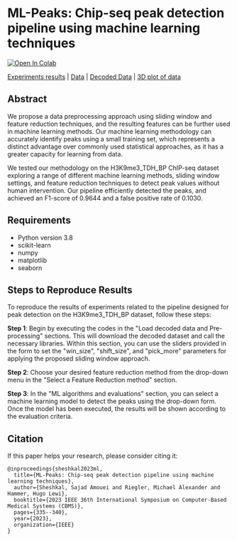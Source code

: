 # ML-Peaks: Chip-seq peak detection pipeline using machine learning techniques
[![Open In Colab](https://colab.research.google.com/assets/colab-badge.svg)](https://colab.research.google.com/github/sajadamouei/Peak-detection-chip-seq/blob/main/ML_Peaks.ipynb "Click to open in Colab") 

[Experiments results](https://docs.google.com/document/d/1lIr_GnLKK7Y9vTBghdIdan7MfagC9UcxQdwh7tA_ROE/edit?usp=sharing) | [Data](https://archive.ics.uci.edu/ml/datasets/chipseq) | [Decoded Data](https://drive.google.com/file/d/1N2PCF3A9atH9lPEVJcBks1HUSFKUZDQ9/view?usp=sharing) | [3D plot of data](https://colab.research.google.com/drive/1pugELPWn2pGpLwHhjAVxUQ13aTWvKHh-?usp=sharing)

## Abstract
We propose a data preprocessing approach using sliding window and feature reduction techniques, and the resulting features can be further used in machine learning methods. Our machine learning methodology can accurately identify peaks using a small training set, which represents a distinct advantage over commonly used statistical approaches, as it has a greater capacity for learning from data. 
 
 We tested our methodology on the H3K9me3_TDH_BP ChIP-seq dataset exploring a range of different machine learning methods, sliding window settings, and feature reduction techniques to detect peak values without human intervention. Our pipeline efficiently detected the peaks, and achieved an F1-score of 0.9644 and a false positive rate of 0.1030.

## Requirements
* Python version 3.8
* scikit-learn
* numpy
* matplotlib
* seaborn

## Steps to Reproduce Results

To reproduce the results of experiments related to the pipeline designed for peak detection on the H3K9me3_TDH_BP dataset, follow these steps:

**Step 1**: Begin by executing the codes in the "Load decoded data and Pre-processing" sections. This will download the decoded dataset and call the necessary libraries. Within this section, you can use the sliders provided in the form to set the "win_size", "shift_size", and "pick_more" parameters for applying the proposed sliding window approach.

**Step 2**: Choose your desired feature reduction method from the drop-down menu in the "Select a Feature Reduction method" section.

**Step 3**: In the "ML algorithms and evaluations" section, you can select a machine learning model to detect the peaks using the drop-down form. Once the model has been executed, the results will be shown according to the evaluation criteria.

## Citation
If this paper helps your research, please consider citing it:
```
@inproceedings{sheshkal2023ml,
  title={ML-Peaks: Chip-seq peak detection pipeline using machine learning techniques},
  author={Sheshkal, Sajad Amouei and Riegler, Michael Alexander and Hammer, Hugo Lewi},
  booktitle={2023 IEEE 36th International Symposium on Computer-Based Medical Systems (CBMS)},
  pages={335--340},
  year={2023},
  organization={IEEE}
}
```
